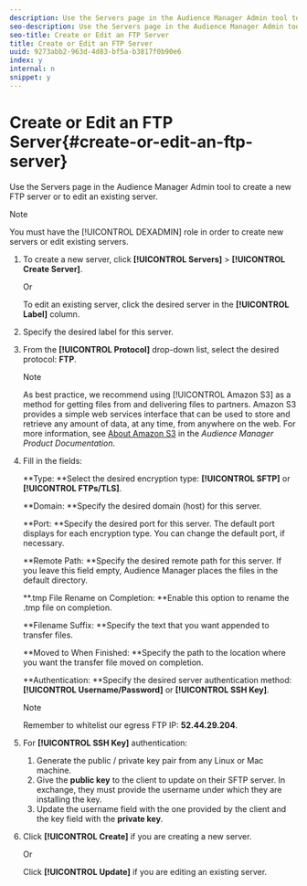 ```yaml
---
description: Use the Servers page in the Audience Manager Admin tool to create a new FTP server or to edit an existing server.
seo-description: Use the Servers page in the Audience Manager Admin tool to create a new FTP server or to edit an existing server.
seo-title: Create or Edit an FTP Server
title: Create or Edit an FTP Server
uuid: 9273abb2-963d-4d83-bf5a-b3817f0b90e6
index: y
internal: n
snippet: y
---
```


# Create or Edit an FTP Server{#create-or-edit-an-ftp-server}

Use the Servers page in the Audience Manager Admin tool to create a new FTP server or to edit an existing server.

>[!NOTE]
>
>You must have the [!UICONTROL DEXADMIN] role in order to create new servers or edit existing servers.

1. To create a new server, click **[!UICONTROL Servers]** > **[!UICONTROL Create Server]**.

   Or

   To edit an existing server, click the desired server in the **[!UICONTROL Label]** column. 
1. Specify the desired label for this server.
1. From the **[!UICONTROL Protocol]** drop-down list, select the desired protocol: **FTP**.

   >[!NOTE]
   >
   >As best practice, we recommend using [!UICONTROL Amazon S3] as a method for getting files from and delivering files to partners. Amazon S3 provides a simple web services interface that can be used to store and retrieve any amount of data, at any time, from anywhere on the web. For more information, see [About Amazon S3](https://microsite.omniture.com/t2/help/en_US/demdex/index.html#About_Amazon_S3) in the *Audience Manager Product Documentation*.

1. Fill in the fields:

   **Type: **Select the desired encryption type: **[!UICONTROL SFTP]** or **[!UICONTROL FTPs/TLS]**.

   **Domain: **Specify the desired domain (host) for this server.

   **Port: **Specify the desired port for this server. The default port displays for each encryption type. You can change the default port, if necessary.

   **Remote Path: **Specify the desired remote path for this server. If you leave this field empty, Audience Manager places the files in the default directory.

   **.tmp File Rename on Completion: **Enable this option to rename the .tmp file on completion.

   **Filename Suffix: **Specify the text that you want appended to transfer files.

   **Moved to When Finished: **Specify the path to the location where you want the transfer file moved on completion.

   **Authentication: **Specify the desired server authentication method: **[!UICONTROL Username/Password]** or **[!UICONTROL SSH Key]**.

   >[!NOTE]
   >
   >Remember to whitelist our egress FTP IP: **52.44.29.204**.

1. For **[!UICONTROL SSH Key]** authentication:
   1. Generate the public / private key pair from any Linux or Mac machine.
   1. Give the **public key** to the client to update on their SFTP server. In exchange, they must provide the username under which they are installing the key.
   1. Update the username field with the one provided by the client and the key field with the **private key**.
1. Click **[!UICONTROL Create]** if you are creating a new server.

   Or

   Click **[!UICONTROL Update]** if you are editing an existing server. 

